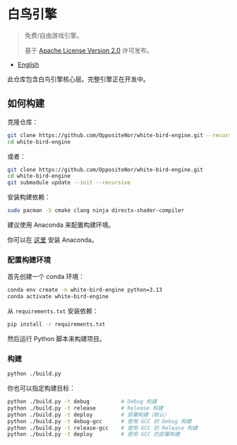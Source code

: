 # 白鸟引擎

> 免费/自由游戏引擎。
>
> 基于 [Apache License Version 2.0](https://github.com/OppositeNor/white-bird-engine-core/blob/main/LICENSE) 许可发布。

* [English](./README.md)

此仓库包含白鸟引擎核心层。完整引擎正在开发中。

## 如何构建

克隆仓库：

```sh
git clone https://github.com/OppositeNor/white-bird-engine.git --recursive
cd white-bird-engine
```

或者：

```sh
git clone https://github.com/OppositeNor/white-bird-engine.git
cd white-bird-engine
git submodule update --init --recursive
```

安装构建依赖：

```sh
sudo pacman -S cmake clang ninja directx-shader-compiler
```

建议使用 Anaconda 来配置构建环境。

你可以在 [这里](https://github.com/conda-forge/miniforge) 安装 Anaconda。

### 配置构建环境

首先创建一个 conda 环境：

```sh
conda env create -n white-bird-engine python=3.13
conda activate white-bird-engine
```

从 `requirements.txt` 安装依赖：

```sh
pip install -r requirements.txt
```

然后运行 Python 脚本来构建项目。

### 构建

```sh
python ./build.py
```

你也可以指定构建目标：

```sh
python ./build.py -t debug          # Debug 构建
python ./build.py -t release        # Release 构建
python ./build.py -t deploy         # 部署构建（默认）
python ./build.py -t debug-gcc      # 使用 GCC 的 Debug 构建
python ./build.py -t release-gcc    # 使用 GCC 的 Release 构建
python ./build.py -t deploy         # 使用 GCC 的部署构建
```
